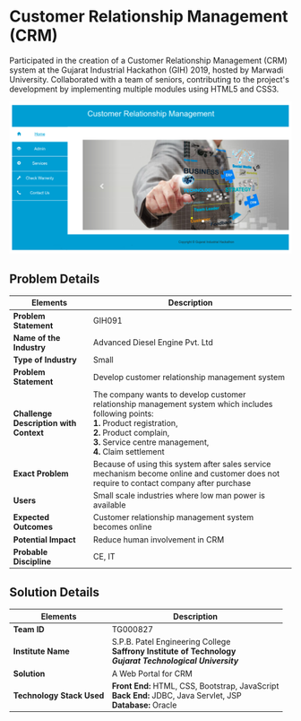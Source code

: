 # Customer Relationship Management (CRM)
Participated in the creation of a Customer Relationship Management (CRM) system at the Gujarat Industrial Hackathon (GIH) 2019, hosted by Marwadi University. Collaborated with a team of seniors, contributing to the project's development by implementing multiple modules using HTML5 and CSS3.

![Screenshot](customer-relationship-management.png?raw=true)

## Problem Details
| Elements | Description |
| ----- | ----- |
| **Problem Statement** | GIH091 |
| **Name of the Industry** | Advanced Diesel Engine Pvt. Ltd |
| **Type of Industry** | Small |
| **Problem Statement** | Develop customer relationship management system |
| **Challenge Description with Context** | The company wants to develop customer relationship management system which includes following points:<br>**1.** Product registration,<br>**2.** Product complain,<br>**3.** Service centre management,<br>**4.** Claim settlement |
| **Exact Problem** | Because of using this system after sales service mechanism become online and customer does not require to contact company after purchase |
| **Users** | Small scale industries where low man power is available |
| **Expected Outcomes** | Customer relationship management system becomes online |
| **Potential Impact** | Reduce human involvement in CRM |
| **Probable Discipline** | CE, IT |

## Solution Details
| Elements | Description |
| ----- | ----- |
| **Team ID** | TG000827 |
| **Institute Name** | S.P.B. Patel Engineering College<br>**Saffrony Institute of Technology**<br>***Gujarat Technological University*** |
| **Solution** | A Web Portal for CRM |
| **Technology Stack Used** | **Front End:** HTML, CSS, Bootstrap, JavaScript<br>**Back End:** JDBC, Java Servlet, JSP<br>**Database:** Oracle 
